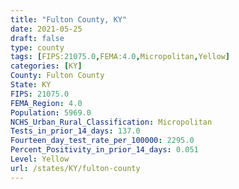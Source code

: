 ```yaml
---
title: "Fulton County, KY"
date: 2021-05-25
draft: false
type: county
tags: [FIPS:21075.0,FEMA:4.0,Micropolitan,Yellow]
categories: [KY]
County: Fulton County
State: KY
FIPS: 21075.0
FEMA_Region: 4.0
Population: 5969.0
NCHS_Urban_Rural_Classification: Micropolitan
Tests_in_prior_14_days: 137.0
Fourteen_day_test_rate_per_100000: 2295.0
Percent_Positivity_in_prior_14_days: 0.051
Level: Yellow
url: /states/KY/fulton-county
---
```



